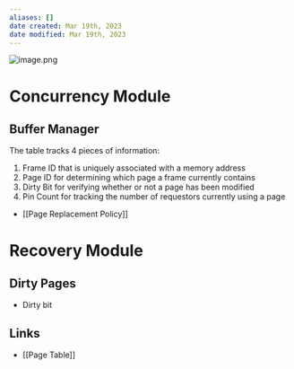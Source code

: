 ```yaml
---
aliases: []
date created: Mar 19th, 2023
date modified: Mar 19th, 2023
---
```

![image.png](https://img.ynchen.me/2023/03/a46aa090f8d65265be322bc70fd5fa48.webp)

# Concurrency Module

## Buffer Manager
The table tracks 4 pieces of information: 
1. Frame ID that is uniquely associated with a memory address 
2. Page ID for determining which page a frame currently contains 
3. Dirty Bit for verifying whether or not a page has been modified
4. Pin Count for tracking the number of requestors currently using a page

- [[Page Replacement Policy]]

# Recovery Module

## Dirty Pages
- Dirty bit

## Links
- [[Page Table]]